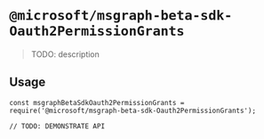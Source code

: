 # `@microsoft/msgraph-beta-sdk-Oauth2PermissionGrants`

> TODO: description

## Usage

```
const msgraphBetaSdkOauth2PermissionGrants = require('@microsoft/msgraph-beta-sdk-Oauth2PermissionGrants');

// TODO: DEMONSTRATE API
```
